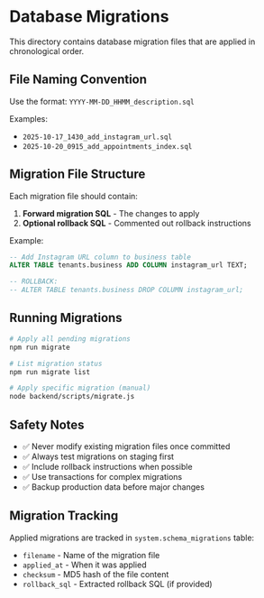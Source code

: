 # Database Migrations

This directory contains database migration files that are applied in chronological order.

## File Naming Convention

Use the format: `YYYY-MM-DD_HHMM_description.sql`

Examples:
- `2025-10-17_1430_add_instagram_url.sql`
- `2025-10-20_0915_add_appointments_index.sql`

## Migration File Structure

Each migration file should contain:

1. **Forward migration SQL** - The changes to apply
2. **Optional rollback SQL** - Commented out rollback instructions

Example:
```sql
-- Add Instagram URL column to business table
ALTER TABLE tenants.business ADD COLUMN instagram_url TEXT;

-- ROLLBACK:
-- ALTER TABLE tenants.business DROP COLUMN instagram_url;
```

## Running Migrations

```bash
# Apply all pending migrations
npm run migrate

# List migration status
npm run migrate list

# Apply specific migration (manual)
node backend/scripts/migrate.js
```

## Safety Notes

- ✅ Never modify existing migration files once committed
- ✅ Always test migrations on staging first
- ✅ Include rollback instructions when possible
- ✅ Use transactions for complex migrations
- ✅ Backup production data before major changes

## Migration Tracking

Applied migrations are tracked in `system.schema_migrations` table:
- `filename` - Name of the migration file
- `applied_at` - When it was applied
- `checksum` - MD5 hash of the file content
- `rollback_sql` - Extracted rollback SQL (if provided)
